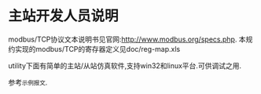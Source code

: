 主站开发人员说明
=============

modbus/TCP协议文本说明书见官网:<http://www.modbus.org/specs.php>.
本规约实现的modbus/TCP的寄存器定义见doc/reg-map.xls

utility下面有简单的主站/从站仿真软件,支持win32和linux平台.可供调试之用.

参考`示例报文`.
